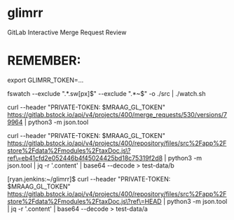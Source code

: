 # glimrr
GitLab Interactive Merge Request Review


# REMEMBER:
export GLIMRR_TOKEN=...

fswatch --exclude ".*\.sw[px]$" --exclude ".*~$" -o ./src | ./watch.sh

curl --header "PRIVATE-TOKEN: $MRAAG_GL_TOKEN" https://gitlab.bstock.io/api/v4/projects/400/merge_requests/530/versions/79964 | python3 -m json.tool

curl --header "PRIVATE-TOKEN: $MRAAG_GL_TOKEN" https://gitlab.bstock.io/api/v4/projects/400/repository/files/src%2Fapp%2Fstore%2Fdata%2Fmodules%2FtaxDoc.js\?ref\=eb41cfd2e052446b4f45024425bd18c75319f2d8 | python3 -m json.tool | jq -r '.content' | base64 --decode > test-data/b

[ryan.jenkins:~/glimrr]$ curl --header "PRIVATE-TOKEN: $MRAAG_GL_TOKEN" https://gitlab.bstock.io/api/v4/projects/400/repository/files/src%2Fapp%2Fstore%2Fdata%2Fmodules%2FtaxDoc.js\?ref\=HEAD | python3 -m json.tool | jq -r '.content' | base64 --decode > test-data/a
